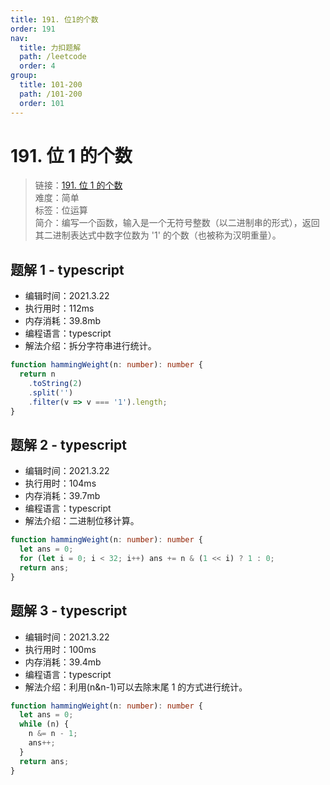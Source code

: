 ```yaml
---
title: 191. 位1的个数
order: 191
nav:
  title: 力扣题解
  path: /leetcode
  order: 4
group:
  title: 101-200
  path: /101-200
  order: 101
---
```


# 191. 位 1 的个数

> 链接：[191. 位 1 的个数](https://leetcode-cn.com/problems/number-of-1-bits/)  
> 难度：简单  
> 标签：位运算  
> 简介：编写一个函数，输入是一个无符号整数（以二进制串的形式），返回其二进制表达式中数字位数为 '1' 的个数（也被称为汉明重量）。

## 题解 1 - typescript

- 编辑时间：2021.3.22
- 执行用时：112ms
- 内存消耗：39.8mb
- 编程语言：typescript
- 解法介绍：拆分字符串进行统计。

```typescript
function hammingWeight(n: number): number {
  return n
    .toString(2)
    .split('')
    .filter(v => v === '1').length;
}
```

## 题解 2 - typescript

- 编辑时间：2021.3.22
- 执行用时：104ms
- 内存消耗：39.7mb
- 编程语言：typescript
- 解法介绍：二进制位移计算。

```typescript
function hammingWeight(n: number): number {
  let ans = 0;
  for (let i = 0; i < 32; i++) ans += n & (1 << i) ? 1 : 0;
  return ans;
}
```

## 题解 3 - typescript

- 编辑时间：2021.3.22
- 执行用时：100ms
- 内存消耗：39.4mb
- 编程语言：typescript
- 解法介绍：利用(n&n-1)可以去除末尾 1 的方式进行统计。

```typescript
function hammingWeight(n: number): number {
  let ans = 0;
  while (n) {
    n &= n - 1;
    ans++;
  }
  return ans;
}
```
